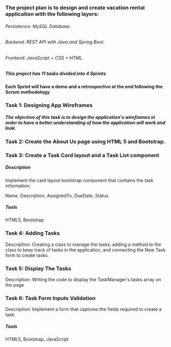 ### The project plan is to design and create vacation rental application with the following layers:
###### Persistence: MySQL Database.
###### Backend: REST API with Java and Spring Boot.
###### Frontend: JavaScript + CSS + HTML.
##### This project has 11 tasks divided into 4 Sprints
#### Each Sprint will have a demo and a retrospective at the end following the Scrum methodology
### Task 1: Designing App Wireframes
##### The objective of this task is to design the application's wireframes in order to have a better understanding of how the application will work and look.
### Task 2: Create the About Us page using HTML 5 and Bootstrap.

### Task 3: Create a Task Card layout and a Task List component
##### Description
Implement the card layout bootstrap component that contains the task information:

Name. 
Description, 
AssignedTo, 
DueDate, 
Status

##### Tools
HTML5,
Bootstrap

### Task 4: Adding Tasks
Description:
Creating a class to manage the tasks, adding a method to the class to keep track of tasks in the  application, and connecting the New Task form to create tasks.

### Task 5: Display The Tasks
Description:
Writing the code to display the TaskManager's tasks array on the page

### Task 6: Task Form Inputs Validation
Description:
Implement a form that captures the fields required to create a task.

##### Tools
HTML5,
Bootstrap,
JavaScript
